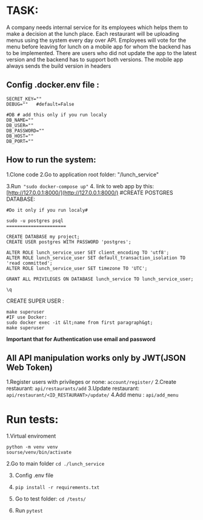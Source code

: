 # TASK:

A company needs internal service for its employees which helps them to
make a decision at the lunch place. Each restaurant will be uploading menus
using the system every day over API.
Employees will vote for the menu before leaving for lunch on a mobile app
for whom the backend has to be implemented. There are users who did not
update the app to the latest version and the backend has to support both
versions. The mobile app always sends the build version in headers



## Config .docker.env file :
```
SECRET_KEY=""
DEBUG=""   #default=False 
 
#DB # add this only if you run localy
DB_NAME=""
DB_USER=""
DB_PASSWORD=""
DB_HOST=""
DB_PORT=""

```

## How to run the system:
 1.Clone code
 2.Go to application root folder: "/lunch_service"

 3.Run`` "sudo docker-compose up"``
 4. link to web app by this: [http://127.0.0.1:8000/](http://127.0.0.1:8000/)
#CREATE POSTGRES DATABASE:   

```
#Do it only if you run localy#
 
sudo -u postgres psql
======================

CREATE DATABASE my project;
CREATE USER postgres WITH PASSWORD 'postgres';

ALTER ROLE lunch_service_user SET client_encoding TO 'utf8';
ALTER ROLE lunch_service_user SET default_transaction_isolation TO 'read committed';
ALTER ROLE lunch_service_user SET timezone TO 'UTC';

GRANT ALL PRIVILEGES ON DATABASE lunch_service TO lunch_service_user;

\q
```

CREATE SUPER USER :
```
make superuser
#IF use Docker:
sudo docker exec -it &lt;name from first paragraph&gt;
make superuser
```
**Important that for Authentication use email and password** 



## All API manipulation works only by JWT(JSON Web Token)

1.Register users with privileges or none: ``account/register/`` 
2.Create restaurant: ``api/restaurants/add``
3.Update restaurant: ``api/restaurant/<ID_RESTAURANT>/update/``
4.Add menu : ``api/add_menu`` 

# Run tests:

1.Virtual enviroment
```
python -m venv venv
sourse/venv/bin/activate
```

2.Go to main folder ``cd ./lunch_service``

3. Config .env file

4. ``pip install -r requirements.txt``

5. Go to test folder: ``cd /tests/``

6. Run ``pytest``
